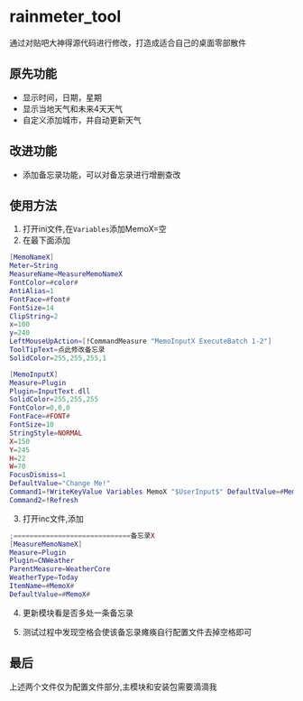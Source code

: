 # rainmeter_tool

通过对贴吧大神得源代码进行修改，打造成适合自己的桌面零部散件

## 原先功能

- 显示时间，日期，星期
- 显示当地天气和未来4天天气
- 自定义添加城市，并自动更新天气
  
## 改进功能

- 添加备忘录功能，可以对备忘录进行增删查改

## 使用方法

1. 打开ini文件,在`Variables`添加MemoX=空
2. 在最下面添加

```lua
[MemoNameX]
Meter=String
MeasureName=MeasureMemoNameX
FontColor=#color#
AntiAlias=1
FontFace=#font#
FontSize=14
ClipString=2
x=100
y=240
LeftMouseUpAction=[!CommandMeasure "MemoInputX ExecuteBatch 1-2"]
ToolTipText=点此修改备忘录
SolidColor=255,255,255,1

[MemoInputX]
Measure=Plugin
Plugin=InputText.dll
SolidColor=255,255,255
FontColor=0,0,0
FontFace=#FONT#
FontSize=10
StringStyle=NORMAL
X=150
Y=245
H=22
W=70
FocusDismiss=1
DefaultValue="Change Me!"
Command1=!WriteKeyValue Variables MemoX "$UserInput$" DefaultValue=#MemoX#
Command2=!Refresh
```

3. 打开inc文件,添加

```lua
;=============================备忘录X
[MeasureMemoNameX]
Measure=Plugin
Plugin=CNWeather
ParentMeasure=WeatherCore
WeatherType=Today
ItemName=#MemoX#
DefaultValue=#MemoX#
```

4. 更新模块看是否多处一条备忘录

5. 测试过程中发现空格会使该备忘录瘫痪自行配置文件去掉空格即可

## 最后

上述两个文件仅为配置文件部分,主模块和安装包需要滴滴我
